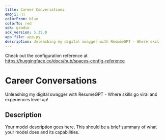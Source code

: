```yaml
---
title: Career Conversations
emoji: 👨‍💼
colorFrom: blue
colorTo: red
sdk: gradio
sdk_version: 5.35.0
app_file: app.py
description: Unleashing my digital swagger with ResumeGPT - Where skills go viral and experiences level up!
---
```


Check out the configuration reference at https://huggingface.co/docs/hub/spaces-config-reference

# Career Conversations
Unleashing my digital swagger with ResumeGPT - Where skills go viral and experiences level up!

## Description
Your model description goes here. This should be a brief summary of what your model does and its capabilities.